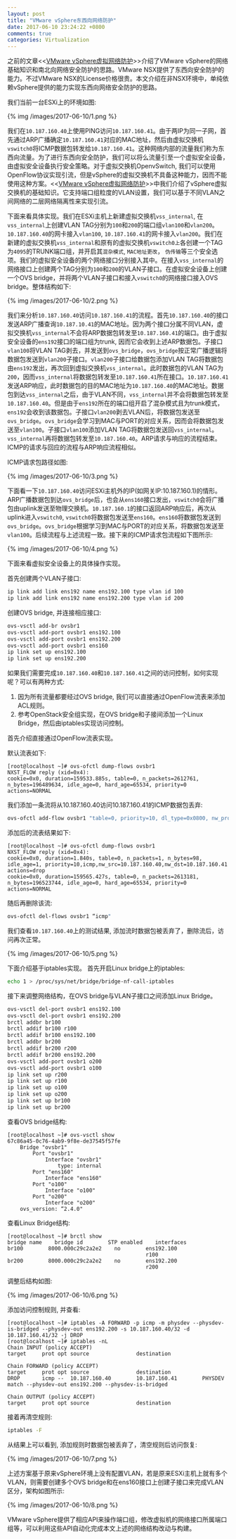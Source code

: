 ```yaml
---
layout: post
title: "VMware vSphere东西向网络防护"
date: 2017-06-10 23:24:22 +0800
comments: true
categories: Virtualization
---
```

之前的文章<<[VMware vSphere虚拟网络防护](http://www.just4coding.com/blog/2017/05/01/vmvare/)>>介绍了VMware vSphere的网络基础知识和南北向网络安全防护的思路。VMware NSX提供了东西向安全防护的能力。不过VMware NSX的License价格很贵。本文介绍在非NSX环境中，单纯依赖vSphere提供的能力实现东西向网络安全防护的思路。

我们当前一台ESXi上的环境如图:

{% img /images/2017-06-10/1.png %}

<!--more-->

我们在`10.187.160.40`上使用PING访问`10.187.160.41`。由于两IP为同一子网，首先通过ARP广播确定`10.187.160.41`对应的MAC地址，然后由虚拟交换机`vswitch0`将ICMP数据包转发给`10.187.160.41`。这种网络内部的流量我们称为东西向流量。为了进行东西向安全防护，我们可以将么流量引至一个虚拟安全设备，由虚拟安全设备执行安全策略。对于虚拟交换机OpenvSwitch, 我们可以使用OpenFlow协议实现引流，但是vSphere的虚拟交换机不具备这种能力，因而不能使用这种方案。<<[VMware vSphere虚拟网络防护](http://www.just4coding.com/blog/2017/05/01/vmvare/)>>中我们介绍了vSphere虚拟交换机的基础知识。它支持端口组粒度的VLAN设置，我们可以基于不同VLAN之间网络的二层网络隔离性来实现引流。

下面来看具体实现。我们在ESXi主机上新建虚拟交换机`vss_internal`, 在`vss_internal`上创建VLAN TAG分别为`100`和`200`的端口组`vlan100`和`vlan200`。`10.187.160.40`的网卡接入`vlan100`, `10.187.160.41`的网卡接入`vlan200`。我们在新建的虚拟交换机`vss_internal`和原有的虚拟交换机`vswitch0上`各创建一个TAG为`4095`的TRUNK端口组，并开启其`混杂模式`, `MAC地址更改`， `伪传输`等三个安全选项。我们的虚拟安全设备的两个网络接口分别接入其中。在接入`vss_internal`的网络接口上创建两个TAG分别为`100`和`200`的VLAN子接口。在虚拟安全设备上创建一个OVS bridge，并将两个VLAN子接口和接入`vswitch0`的网络接口接入OVS bridge。整体结构如下:

{% img /images/2017-06-10/2.png %}

我们来分析`10.187.160.40`访问`10.187.160.41`的流程。首先`10.187.160.40`的接口发送ARP广播查询`10.187.10.41`的MAC地址。因为两个接口分属不同VLAN，虚拟交换机`vss_internal`不会将ARP数据包转发至`10.187.160.41`的端口。由于虚拟安全设备的`ens192`接口的端口组为trunk, 因而它会收到上述ARP数据包。子接口`vlan100`将VLAN TAG剥去，并发送到`ovs_bridge`，`ovs_bridge`按正常广播逻辑将数据包发送到`vlan200`子接口。`vlan200`子接口给数据包添加VLAN TAG将数据包由`ens192`发出，再次回到虚拟交换机`vss_internal`。此时数据包的VLAN TAG为`200`，因而`vss_internal`将数据包转发至`10.187.160.41`所在接口。`10.187.160.41`发送ARP响应，此时数据包的目的MAC地址为`10.187.160.40`的MAC地址。数据包到达`vss_internal`之后，由于VLAN不同，`vss_internal`并不会将数据包转发至`10.187.160.40`。但是由于`ens192`所在的端口组开启了混杂模式且为trunk模式，`ens192`会收到该数据包。子接口`vlan200`剥去VLAN后，将数据包发送至`ovs_bridge`。`ovs_bridge`会学习到MAC与PORT的对应关系，因而会将数据包发送至`vlan100`。子接口`vlan100`添加VLAN TAG将数据包发送回`vss_internal`。
`vss_internal`再将数据包转发至`10.187.160.40`。ARP请求与响应的流程结束。ICMP的请求与回应的流程与ARP响应流程相似。

ICMP请求包路径如图:

{% img /images/2017-06-10/3.png %}

下面看一下`10.187.160.40`访问ESXi主机外的IP(如网关IP:10.187.160.1)的情形。ARP广播数据包到达`ovs_bridge`后，也会从`ens160`接口发出，`vswitch0`会将广播包由uplink发送至物理交换机。`10.187.160.1`的接口返回ARP响应后，再次从uplink进入`vswitch0`, `vswitch0`将数据包发送至`ens160`。`ens160`将数据包发送到`ovs_bridge`。`ovs_bridge`根据学习到MAC与PORT的对应关系，将数据包发送至`vlan100`。后续流程与上述流程一致。接下来的ICMP请求包流程如下图所示:

{% img /images/2017-06-10/4.png %}

下面来看虚拟安全设备上的具体操作实现。

首先创建两个VLAN子接口:
```bash
ip link add link ens192 name ens192.100 type vlan id 100
ip link add link ens192 name ens192.200 type vlan id 200
```
创建OVS bridge, 并连接相应接口:
```bash
ovs-vsctl add-br ovsbr1
ovs-vsctl add-port ovsbr1 ens192.100
ovs-vsctl add-port ovsbr1 ens192.200
ovs-vsctl add-port ovsbr1 ens160
ip link set up ens192.100
ip link set up ens192.200
```
如果我们需要完成`10.187.160.40`和`10.187.160.41`之间的访问控制，如何实现呢？可以有两种方式:

1. 因为所有流量都要经过OVS bridge, 我们可以直接通过OpenFlow流表来添加ACL规则。
2. 参考OpenStack安全组实现，在OVS bridge和子接间添加一个Linux Bridge，然后由iptables实现访问控制。

首先介绍直接通过OpenFlow流表实现。

默认流表如下:
```plain
[root@localhost ~]# ovs-ofctl dump-flows ovsbr1
NXST_FLOW reply (xid=0x4):
cookie=0x0, duration=159533.885s, table=0, n_packets=2612761, n_bytes=196489634, idle_age=0, hard_age=65534, priority=0 actions=NORMAL
```
我们添加一条流将从10.187.160.40访问10.187.160.41的ICMP数据包丢弃:
```bash
ovs-ofctl add-flow ovsbr1 "table=0, priority=10, dl_type=0x0800, nw_proto=0x01, nw_src=10.187.160.40, nw_dst=10.187.160.41, actions=drop”
```
添加后的流表结果如下:
```plain
[root@localhost ~]# ovs-ofctl dump-flows ovsbr1
NXST_FLOW reply (xid=0x4):
cookie=0x0, duration=1.840s, table=0, n_packets=1, n_bytes=98, idle_age=1, priority=10,icmp,nw_src=10.187.160.40,nw_dst=10.187.160.41 actions=drop
cookie=0x0, duration=159565.427s, table=0, n_packets=2613181, n_bytes=196523744, idle_age=0, hard_age=65534, priority=0 actions=NORMAL
```
随后再删除该流:
```bash
ovs-ofctl del-flows ovsbr1 “icmp" 
```
我们查看`10.187.160.40`上的测试结果, 添加流时数据包被丢弃了，删除流后，访问再次正常。

{% img /images/2017-06-10/5.png %}

下面介绍基于iptables实现。
首先开启Linux bridge上的iptables:
```bash
echo 1 > /proc/sys/net/bridge/bridge-nf-call-iptables
```
接下来调整网络结构，在OVS bridge与VLAN子接口之间添加Linux Bridge。
```bash
ovs-vsctl del-port ovsbr1 ens192.100
ovs-vsctl del-port ovsbr1 ens192.200
brctl addbr br100
brctl addif br100 r100
brctl addif br100 ens192.100
brctl addbr br200
brctl addif br200 r200
brctl addif br200 ens192.200
ovs-vsctl add-port ovsbr1 o200
ovs-vsctl add-port ovsbr1 o100
ip link set up r200
ip link set up r100
ip link set up o100
ip link set up o200
ip link set up br100
ip link set up br200
```
查看OVS bridge结构:
```plain
[root@localhost ~]# ovs-vsctl show
67c86a45-0c76-4ab9-9f8e-de37545f57fe
    Bridge "ovsbr1" 
        Port "ovsbr1" 
            Interface "ovsbr1" 
                type: internal
        Port "ens160" 
            Interface "ens160" 
        Port "o100" 
            Interface "o100" 
        Port "o200" 
            Interface "o200" 
    ovs_version: “2.4.0" 
```
查看Linux Bridge结构:
```plain
[root@localhost ~]# brctl show
bridge name    bridge id        STP enabled    interfaces
br100        8000.000c29c2a2e2    no        ens192.100
                                            r100
br200        8000.000c29c2a2e2    no        ens192.200
                                            r200
```                                            
调整后结构如图:

{% img /images/2017-06-10/6.png %}

添加访问控制规则, 并查看:
```plain
[root@localhost ~]# iptables -A FORWARD -p icmp -m physdev --physdev-is-bridged --physdev-out ens192.200 -s 10.187.160.40/32 -d 10.187.160.41/32 -j DROP
[root@localhost ~]# iptables -nL
Chain INPUT (policy ACCEPT)
target     prot opt source               destination

Chain FORWARD (policy ACCEPT)
target     prot opt source               destination
DROP       icmp --  10.187.160.40        10.187.160.41        PHYSDEV match --physdev-out ens192.200 --physdev-is-bridged

Chain OUTPUT (policy ACCEPT)
target     prot opt source               destination
```
接着再清空规则:
```bash
iptables -F
```
从结果上可以看到, 添加规则时数据包被丢弃了，清空规则后访问恢复:

{% img /images/2017-06-10/7.png %}

上述方案基于原来vSphere环境上没有配置VLAN，若是原来ESXi主机上就有多个VLAN，则需要创建多个OVS bridge和在ens160接口上创建子接口来完成VLAN区分，架构如图所示:

{% img /images/2017-06-10/8.png %}

VMware vSphere提供了相应API来操作端口组，修改虚拟机的网络接口所属端口组等，可以利用这些API自动化完成本文上述的网络结构改动与构建。

